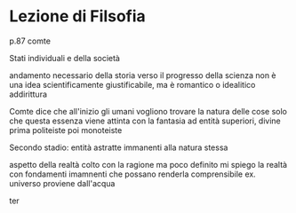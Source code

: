 # Lezione di Filsofia

p.87 comte

Stati individuali e della società

andamento necessario della storia verso il progresso della scienza non è una idea scientificamente giustificabile, ma è romantico o idealitico addirittura

Comte dice che all'inizio gli umani vogliono trovare la natura delle cose
solo che questa essenza viene attinta con la fantasia ad entità superiori, divine
prima politeiste poi monoteiste

Secondo stadio: entità astratte immanenti alla natura stessa

aspetto della realtà colto con la ragione ma poco definito
mi spiego la realtà con fondamenti imamnenti che possano renderla comprensibile
ex. universo proviene dall'acqua

ter
<!--stackedit_data:
eyJoaXN0b3J5IjpbMTg2MTc4MjU1MV19
-->